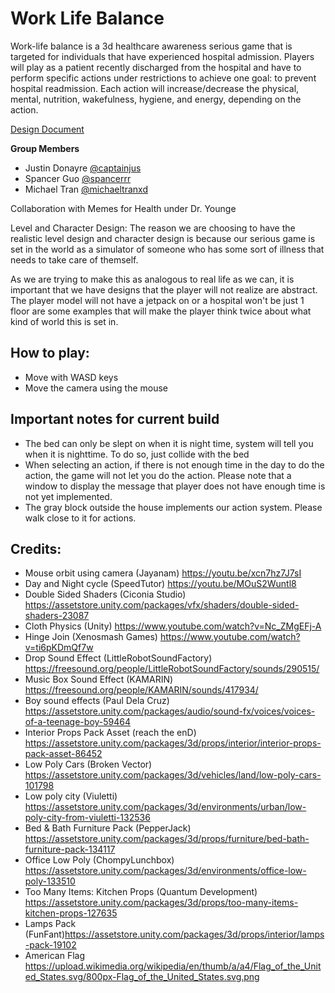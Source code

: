 # Work Life Balance

Work-life balance is a 3d healthcare awareness serious game that is targeted for individuals that have experienced hospital admission. Players will play as a patient recently discharged from the hospital and have to perform specific actions under restrictions to achieve one goal: to prevent hospital readmission. Each action will increase/decrease the physical, mental, nutrition, wakefulness, hygiene, and energy, depending on the action.

[Design Document](https://docs.google.com/document/d/1Ck8zF3Yt3X1N1JXT_AUpbYGIUTo74_H7UZIEWQ4_muc/edit?usp=sharing)

**Group Members**  
- Justin Donayre [@captainjus](https://github.com/captainjus)
- Spancer Guo [@spancerrr](https://github.com/spancerrr)
- Michael Tran [@michaeltranxd](https://github.com/michaeltranxd)

Collaboration with Memes for Health under Dr. Younge

Level and Character Design: 
The reason we are choosing to have the realistic level design and character design is
because our serious game is set in the world as a simulator of someone who has some
sort of illness that needs to take care of themself. 

As we are trying to make this as analogous to real life as we can, it is important that we have designs that the player will not realize are abstract. The player model will not have a jetpack on or a hospital won't be just 1 floor are some examples that will make the player think twice about what kind of world this is set in.

## How to play:
- Move with WASD keys
- Move the camera using the mouse

## Important notes for current build
- The bed can only be slept on when it is night time, system will tell you when it is nighttime. To do so, just collide with the bed
- When selecting an action, if there is not enough time in the day to do the action, the game will not let you do the action. Please note that a window to display the message that player does not have enough time is not yet implemented.
- The gray block outside the house implements our action system. Please walk close to it for actions.

## Credits:
- Mouse orbit using camera (Jayanam) https://youtu.be/xcn7hz7J7sI
- Day and Night cycle (SpeedTutor) https://youtu.be/MOuS2Wuntl8
- Double Sided Shaders (Ciconia Studio) https://assetstore.unity.com/packages/vfx/shaders/double-sided-shaders-23087
- Cloth Physics (Unity) https://www.youtube.com/watch?v=Nc_ZMgEFj-A
- Hinge Join (Xenosmash Games) https://www.youtube.com/watch?v=ti6pKDmQf7w
- Drop Sound Effect (LittleRobotSoundFactory) https://freesound.org/people/LittleRobotSoundFactory/sounds/290515/
- Music Box Sound Effect (KAMARIN) https://freesound.org/people/KAMARIN/sounds/417934/
- Boy sound effects (Paul Dela Cruz) https://assetstore.unity.com/packages/audio/sound-fx/voices/voices-of-a-teenage-boy-59464 
- Interior Props Pack Asset (reach the enD) https://assetstore.unity.com/packages/3d/props/interior/interior-props-pack-asset-86452
- Low Poly Cars (Broken Vector) https://assetstore.unity.com/packages/3d/vehicles/land/low-poly-cars-101798
- Low poly city (Viuletti) https://assetstore.unity.com/packages/3d/environments/urban/low-poly-city-from-viuletti-132536
- Bed & Bath Furniture Pack (PepperJack) https://assetstore.unity.com/packages/3d/props/furniture/bed-bath-furniture-pack-134117
- Office Low Poly (ChompyLunchbox) https://assetstore.unity.com/packages/3d/environments/office-low-poly-133510 
- Too Many Items: Kitchen Props (Quantum Development) https://assetstore.unity.com/packages/3d/props/too-many-items-kitchen-props-127635
- Lamps Pack (FunFant)https://assetstore.unity.com/packages/3d/props/interior/lamps-pack-19102
- American Flag https://upload.wikimedia.org/wikipedia/en/thumb/a/a4/Flag_of_the_United_States.svg/800px-Flag_of_the_United_States.svg.png